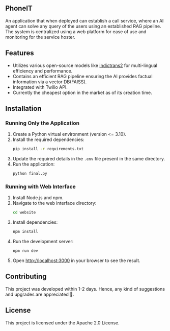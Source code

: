 ## PhoneIT

An application that when deployed can establish a call service, where an AI agent can solve any query of the users using an established RAG pipeline. The system is centralized using a web platform for ease of use and monitoring for the service hoster.

## Features

- Utilizes various open-source models like [indictrans2](https://huggingface.co/ai4bharat/indictrans2-en-indic-dist-200M) for multi-lingual efficiency and performance.
- Contains an efficient RAG pipeline ensuring the AI provides factual information via a vector DB(FAISS).
- Integrated with Twilio API.
- Currently the cheapest option in the market as of its creation time.

## Installation

### Running Only the Application

1. Create a Python virtual environment (version <= 3.10).
2. Install the required dependencies:
   ```bash
   pip install -r requirements.txt
   ```
3. Update the required details in the `.env` file present in the same directory.
4. Run the application:
   ```bash
   python final.py
   ```

### Running with Web Interface

1. Install Node.js and npm.
2. Navigate to the web interface directory:
   ```bash
   cd website
   ```
3. Install dependencies:
   ```bash
   npm install
   ```
4. Run the development server:
   ```bash
   npm run dev
   ```
5. Open [http://localhost:3000](http://localhost:3000) in your browser to see the result.

## Contributing

This project was developed within 1-2 days. Hence, any kind of suggestions and upgrades are appreciated 🙂.

## License

This project is licensed under the Apache 2.0 License.
